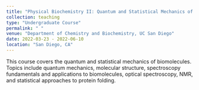 ```yaml
---
title: "Physical Biochemistry II: Quantum and Statistical Mechanics of Biomolecules (CHEM 126B)" 
collection: teaching
type: "Undergraduate Course"
permalink: " "
venue: "Department of Chemistry and Biochemistry, UC San Diego"
date: 2022-03-23 - 2022-06-10
location: "San Diego, CA"
---
```

This course covers the quantum and statistical mechanics of biomolecules. Topics include quantum mechanics, molecular structure, spectroscopy fundamentals and applications to biomolecules, optical spectroscopy, NMR, and statistical approaches to protein folding. 

